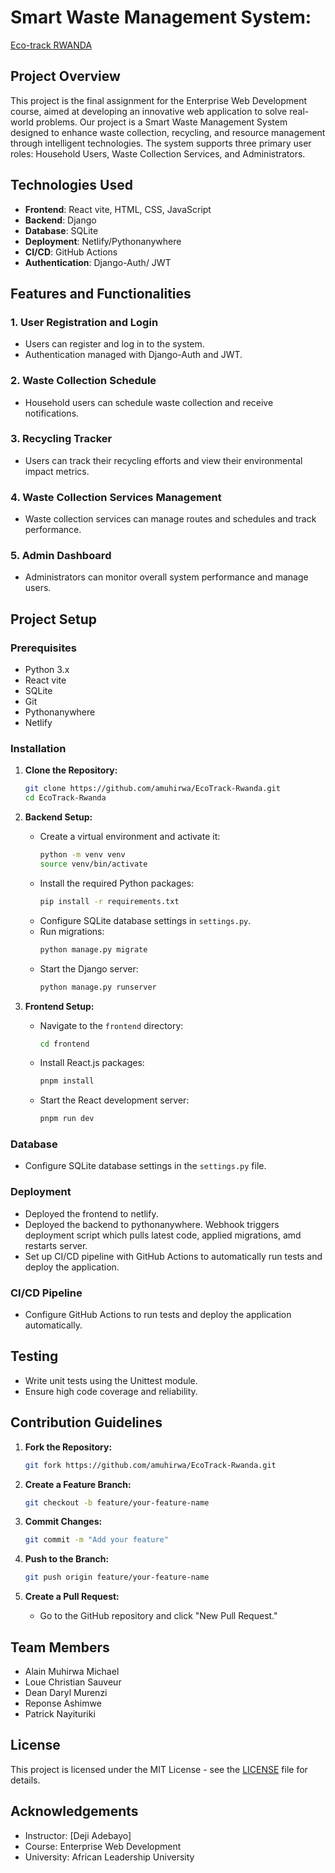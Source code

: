 # Smart Waste Management System:
<a href="https://main--eco-track-rw.netlify.app/">Eco-track RWANDA </a>

## Project Overview
This project is the final assignment for the Enterprise Web Development course, aimed at developing an innovative web application to solve real-world problems. Our project is a Smart Waste Management System designed to enhance waste collection, recycling, and resource management through intelligent technologies. The system supports three primary user roles: Household Users, Waste Collection Services, and Administrators.

## Technologies Used
- **Frontend**: React vite, HTML, CSS, JavaScript
- **Backend**: Django
- **Database**: SQLite
- **Deployment**: Netlify/Pythonanywhere
- **CI/CD**: GitHub Actions
- **Authentication**: Django-Auth/ JWT

## Features and Functionalities
### 1. User Registration and Login
- Users can register and log in to the system.
- Authentication managed with Django-Auth and JWT.

### 2. Waste Collection Schedule
- Household users can schedule waste collection and receive notifications.

### 3. Recycling Tracker
- Users can track their recycling efforts and view their environmental impact metrics.

### 4. Waste Collection Services Management
- Waste collection services can manage routes and schedules and track performance.

### 5. Admin Dashboard
- Administrators can monitor overall system performance and manage users.

## Project Setup

### Prerequisites
- Python 3.x
- React vite
- SQLite
- Git
- Pythonanywhere
- Netlify

### Installation

1. **Clone the Repository:**
   ```bash
   git clone https://github.com/amuhirwa/EcoTrack-Rwanda.git
   cd EcoTrack-Rwanda
   ```

2. **Backend Setup:**
   - Create a virtual environment and activate it:
     ```bash
     python -m venv venv
     source venv/bin/activate
     ```
   - Install the required Python packages:
     ```bash
     pip install -r requirements.txt
     ```
   - Configure SQLite database settings in `settings.py`.
   - Run migrations:
     ```bash
     python manage.py migrate
     ```
   - Start the Django server:
     ```bash
     python manage.py runserver
     ```

3. **Frontend Setup:**
   - Navigate to the `frontend` directory:
     ```bash
     cd frontend
     ```
   - Install React.js packages:
     ```bash
     pnpm install
     ```
   - Start the React development server:
     ```bash
     pnpm run dev
     ```

### Database
- Configure SQLite database settings in the `settings.py` file.

### Deployment
- Deployed the frontend to netlify.
- Deployed the backend to pythonanywhere. Webhook triggers deployment script which pulls latest code, applied migrations, amd restarts server.
- Set up CI/CD pipeline with GitHub Actions to automatically run tests and deploy the application.

### CI/CD Pipeline
- Configure GitHub Actions to run tests and deploy the application automatically.

## Testing
- Write unit tests using the Unittest module.
- Ensure high code coverage and reliability.

## Contribution Guidelines
1. **Fork the Repository:**
   ```bash
   git fork https://github.com/amuhirwa/EcoTrack-Rwanda.git
   ```

2. **Create a Feature Branch:**
   ```bash
   git checkout -b feature/your-feature-name
   ```

3. **Commit Changes:**
   ```bash
   git commit -m "Add your feature"
   ```

4. **Push to the Branch:**
   ```bash
   git push origin feature/your-feature-name
   ```

5. **Create a Pull Request:**
   - Go to the GitHub repository and click "New Pull Request."

## Team Members
- Alain Muhirwa Michael
- Loue Christian Sauveur 
- Dean Daryl Murenzi
- Reponse Ashimwe
- Patrick Nayituriki 

## License
This project is licensed under the MIT License - see the [LICENSE](LICENSE) file for details.

## Acknowledgements
- Instructor: [Deji Adebayo]
- Course: Enterprise Web Development
- University: African Leadership University
